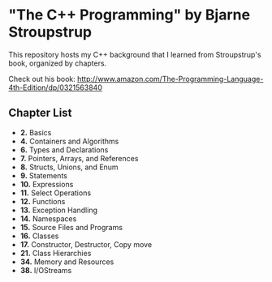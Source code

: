 <h1>"The C++ Programming" by Bjarne Stroupstrup</h1>

This repository hosts my C++ background that I learned
from Stroupstrup's book, organized by chapters.

Check out his book: http://www.amazon.com/The-Programming-Language-4th-Edition/dp/0321563840

<h2>Chapter List</h2>
<ul>
  <li><b>2.</b> Basics</li>
  <li><b>4.</b> Containers and Algorithms </li>
  <li><b>6.</b> Types and Declarations </li>
  <li><b>7.</b> Pointers, Arrays, and References </li>
  <li><b>8.</b> Structs, Unions, and Enum </li>
  <li><b>9.</b> Statements </li>
  <li><b>10.</b> Expressions </li>
  <li><b>11.</b> Select Operations </li>
  <li><b>12.</b> Functions </li>
  <li><b>13.</b> Exception Handling </li>
  <li><b>14.</b> Namespaces </li>
  <li><b>15.</b> Source Files and Programs </li>
  <li><b>16.</b> Classes </li>
  <li><b>17.</b> Constructor, Destructor, Copy move</li>
  <li><b>21.</b> Class Hierarchies </li>
  <li><b>34.</b> Memory and Resources </li>
  <li><b>38.</b> I/OStreams </li>
</ul>

